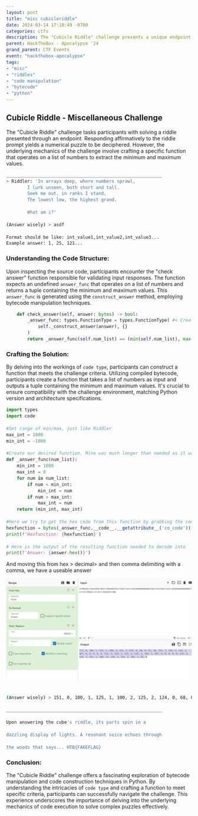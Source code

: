 ```yaml
---
layout: post
title: "misc cubicleriddle"
date: 2024-03-14 17:18:49 -0700
categories: ctfs
description: The "Cubicle Riddle" challenge presents a unique endpoint where participants are prompted to solve a riddle involving numbers. By understanding the code structure, including the "check answer" function and the use of bytecode manipulation with `code type`, participants can craft a function that satisfies the challenge criteria.
parent: HackTheBox - Apocalypse '24
grand_parent: CTF Events
event: "hackthebox-apocalypse"
tags:
- "misc"
- "riddles"
- "code manipulation"
- "bytecode"
- "python"
---
```


## Cubicle Riddle - Miscellaneous Challenge
The "Cubicle Riddle" challenge tasks participants with solving a riddle presented through an endpoint. Responding affirmatively to the riddle prompt yields a numerical puzzle to be deciphered. However, the underlying mechanics of the challenge involve crafting a specific function that operates on a list of numbers to extract the minimum and maximum values.

```sh
___________________________________________________________
> Riddler: 'In arrays deep, where numbers sprawl,
        I lurk unseen, both short and tall.
        Seek me out, in ranks I stand,
        The lowest low, the highest grand.
        
        What am i?'
        
(Answer wisely) > asdf

Format should be like: int_value1,int_value2,int_value3...
Example answer: 1, 25, 121...
```

### Understanding the Code Structure:
Upon inspecting the source code, participants encounter the "check answer" function responsible for validating input responses. The function expects an undefined `answer_func` that operates on a list of numbers and returns a tuple containing the minimum and maximum values. This `answer_func` is generated using the `construct_answer` method, employing bytecode manipulation techniques.
```python
    def check_answer(self, answer: bytes) -> bool:
        _answer_func: types.FunctionType = types.FunctionType( #< Creating a new "FunctionType" object
            self._construct_answer(answer), {}
        )
        return _answer_func(self.num_list) == (min(self.num_list), max(self.num_list)) #< Using function with input, and output needs to equal the results
```

### Crafting the Solution:
By delving into the workings of `code type`, participants can construct a function that meets the challenge criteria. Utilizing compiled bytecode, participants create a function that takes a list of numbers as input and outputs a tuple containing the minimum and maximum values. It's crucial to ensure compatibility with the challenge environment, matching Python version and architecture specifications.
```python
import types
import code

#Set range of min/max, just like Riddler
max_int = 1000
min_int = -1000

#Create our desired function. Mine was much longer than needed as it was the result of breaking it down as far as I could for debugging purposes
def _answer_func(num_list):
    min_int = 1000
    max_int = 0
    for num in num_list:
        if num < min_int:
            min_int = num
        if num > max_int:
            max_int = num 
    return (min_int, max_int)

#Here we try to get the hex code from this function by grabbing the compiled code from the function. This is important as we need the PLT included in the function, and this will get it as part of the byte output.
hexfunction = bytes(_answer_func.__code__.__getattribute__('co_code'))
print(f'Hexfunction: {hexfunction}')

# Here is the output of the resulting function needed to decode into
print(f'Answer: {answer.hex()}')
```
And moving this from hex > decimal> and then comma delimiting with a comma, we have a useable answer

![alt text](../../../assets/images/ctf/events/hackthebox-apocalypse-24/2024-03-14-misc-cubicleriddle.md/2024-03-14-misc-cubicleriddle/image-1.png)

```sh
        
(Answer wisely) > 151, 0, 100, 1, 125, 1, 100, 2, 125, 2, 124, 0, 68, 0, 93, 18, 125, 3, 124, 3, 124, 1, 107, 0, 0, 0, 0, 0, 114, 2, 124, 3, 125, 1, 124, 3, 124, 2, 107, 4, 0, 0, 0, 0, 114, 2, 124, 3, 125, 2, 140, 19, 124, 1, 124, 2, 102, 2, 83, 0

___________________________________________________________

Upon answering the cube's riddle, its parts spin in a      

dazzling display of lights. A resonant voice echoes through

the woods that says... HTB{FAKEFLAG}
```

### Conclusion:
The "Cubicle Riddle" challenge offers a fascinating exploration of bytecode manipulation and code construction techniques in Python. By understanding the intricacies of `code type` and crafting a function to meet specific criteria, participants can successfully navigate the challenge. This experience underscores the importance of delving into the underlying mechanics of code execution to solve complex puzzles effectively.

